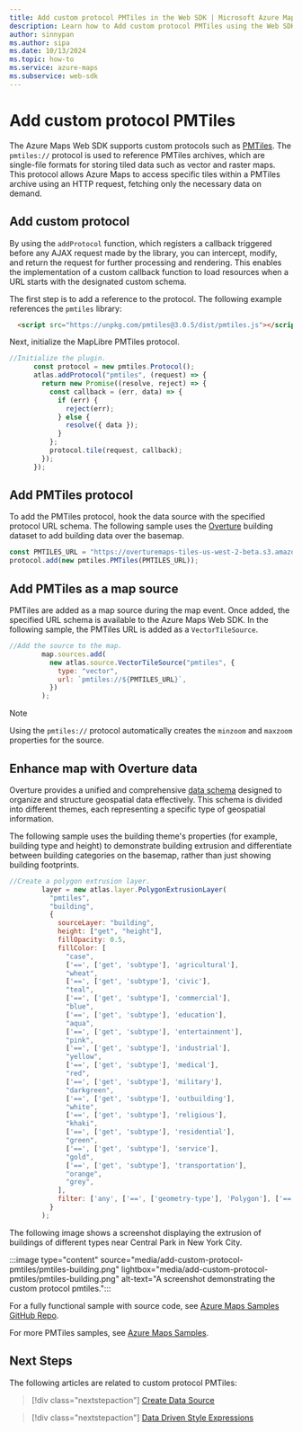 ```yaml
---
title: Add custom protocol PMTiles in the Web SDK | Microsoft Azure Maps
description: Learn how to Add custom protocol PMTiles using the Web SDK.
author: sinnypan
ms.author: sipa
ms.date: 10/13/2024
ms.topic: how-to
ms.service: azure-maps
ms.subservice: web-sdk
---
```


# Add custom protocol PMTiles

The Azure Maps Web SDK supports custom protocols such as [PMTiles]. The `pmtiles://` protocol is used to reference PMTiles archives, which are single-file formats for storing tiled data such as vector and raster maps. This protocol allows Azure Maps to access specific tiles within a PMTiles archive using an HTTP request, fetching only the necessary data on demand.

## Add custom protocol

By using the `addProtocol` function, which registers a callback triggered before any AJAX request made by the library, you can intercept, modify, and return the request for further processing and rendering. This enables the implementation of a custom callback function to load resources when a URL starts with the designated custom schema.

The first step is to add a reference to the protocol. The following example references the `pmtiles` library:

```html
  <script src="https://unpkg.com/pmtiles@3.0.5/dist/pmtiles.js"></script>
```

Next, initialize the MapLibre PMTiles protocol.

```js
//Initialize the plugin.
      const protocol = new pmtiles.Protocol();
      atlas.addProtocol("pmtiles", (request) => {
        return new Promise((resolve, reject) => {
          const callback = (err, data) => {
            if (err) {
              reject(err);
            } else {
              resolve({ data });
            }
          };
          protocol.tile(request, callback);
        });
      });
```

## Add PMTiles protocol

To add the PMTiles protocol, hook the data source with the specified protocol URL schema. The following sample uses the [Overture] building dataset to add building data over the basemap.

```js
const PMTILES_URL = "https://overturemaps-tiles-us-west-2-beta.s3.amazonaws.com/2024-07-22/buildings.pmtiles";
protocol.add(new pmtiles.PMTiles(PMTILES_URL));
```

## Add PMTiles as a map source

PMTiles are added as a map source during the map event. Once added, the specified URL schema is available to the Azure Maps Web SDK. In the following sample, the PMTiles URL is added as a `VectorTileSource`.

```js
//Add the source to the map.
        map.sources.add(
          new atlas.source.VectorTileSource("pmtiles", {
            type: "vector",
            url: `pmtiles://${PMTILES_URL}`,
          })
        );
```

> [!NOTE]
> Using the `pmtiles://` protocol automatically creates the `minzoom` and `maxzoom` properties for the source.

## Enhance map with Overture data

Overture provides a unified and comprehensive [data schema] designed to organize and structure geospatial data effectively. This schema is divided into different themes, each representing a specific type of geospatial information.

The following sample uses the building theme's properties (for example, building type and height) to demonstrate building extrusion and differentiate between building categories on the basemap, rather than just showing building footprints.

```js
//Create a polygon extrusion layer.
        layer = new atlas.layer.PolygonExtrusionLayer(
          "pmtiles",
          "building",
          {
            sourceLayer: "building",
            height: ["get", "height"],
            fillOpacity: 0.5,
            fillColor: [
              "case",
              ['==', ['get', 'subtype'], 'agricultural'],
              "wheat",
              ['==', ['get', 'subtype'], 'civic'],
              "teal",
              ['==', ['get', 'subtype'], 'commercial'],
              "blue",
              ['==', ['get', 'subtype'], 'education'],
              "aqua",
              ['==', ['get', 'subtype'], 'entertainment'],
              "pink",
              ['==', ['get', 'subtype'], 'industrial'],
              "yellow",
              ['==', ['get', 'subtype'], 'medical'],
              "red",
              ['==', ['get', 'subtype'], 'military'],
              "darkgreen",
              ['==', ['get', 'subtype'], 'outbuilding'],
              "white",
              ['==', ['get', 'subtype'], 'religious'],
              "khaki",
              ['==', ['get', 'subtype'], 'residential'],
              "green",
              ['==', ['get', 'subtype'], 'service'],
              "gold",
              ['==', ['get', 'subtype'], 'transportation'],
              "orange",
              "grey",
            ],
            filter: ['any', ['==', ['geometry-type'], 'Polygon'], ['==', ['geometry-type'], 'MultiPolygon']]
          }
        );
```

The following image shows a screenshot displaying the extrusion of buildings of different types near Central Park in New York City.

:::image type="content" source="media/add-custom-protocol-pmtiles/pmtiles-building.png"  lightbox="media/add-custom-protocol-pmtiles/pmtiles-building.png" alt-text="A screenshot demonstrating the custom protocol pmtiles.":::

For a fully functional sample with source code, see [Azure Maps Samples GitHub Repo].

For more PMTiles samples, see [Azure Maps Samples].

## Next Steps

The following articles are related to custom protocol PMTiles:

> [!div class="nextstepaction"]
> [Create Data Source](create-data-source-web-sdk.md)

> [!div class="nextstepaction"]
> [Data Driven Style Expressions](data-driven-style-expressions-web-sdk.md)

[PMTiles]: https://docs.protomaps.com/pmtiles
[Azure Maps Samples]: https://samples.azuremaps.com/?search=pmtiles
[Azure Maps Samples GitHub Repo]: https://github.com/Azure-Samples/AzureMapsCodeSamples/tree/main/Samples
[data schema]: https://docs.overturemaps.org/schema
[Overture]: https://overturemaps.org
